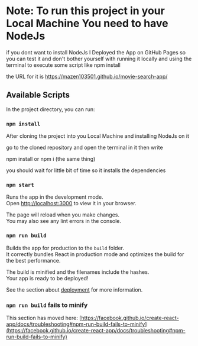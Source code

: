 # Note: To run this project in your Local Machine You need to have NodeJs

if you dont want to install NodeJs I Deployed the App on GitHub Pages so you can test it and don't bother yourself 
with running it locally and using the terminal to execute some script like npm install

the URL for it is https://mazen103501.github.io/movie-search-app/

## Available Scripts

In the project directory, you can run:

### `npm install`

After cloning the project into you Local Machine and installing NodeJs on it

go to the cloned repository and open the terminal in it then write 

npm install or npm i (the same thing) 

you should wait for little bit of time so it installs the dependencies


### `npm start`

Runs the app in the development mode.\
Open [http://localhost:3000](http://localhost:3000) to view it in your browser.

The page will reload when you make changes.\
You may also see any lint errors in the console.

### `npm run build`

Builds the app for production to the `build` folder.\
It correctly bundles React in production mode and optimizes the build for the best performance.

The build is minified and the filenames include the hashes.\
Your app is ready to be deployed!

See the section about [deployment](https://facebook.github.io/create-react-app/docs/deployment) for more information.


### `npm run build` fails to minify

This section has moved here: [https://facebook.github.io/create-react-app/docs/troubleshooting#npm-run-build-fails-to-minify](https://facebook.github.io/create-react-app/docs/troubleshooting#npm-run-build-fails-to-minify)
